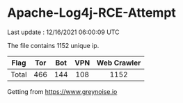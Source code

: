 
# Apache-Log4j-RCE-Attempt

Last update : 12/16/2021 06:00:09 UTC

The file contains 1152 unique ip.

| Flag | Tor | Bot | VPN | Web Crawler|
| :---:   | :-: | :-: | :-: | :-: |
| Total | 466 | 144 | 108 | 1152 |

Getting from https://www.greynoise.io